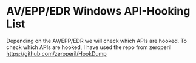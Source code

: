 # AV/EPP/EDR Windows API-Hooking List
Depending on the AV/EPP/EDR we will check which APIs are hooked. To check which APIs are hooked, I have used the repo from zeroperil https://github.com/zeroperil/HookDump
